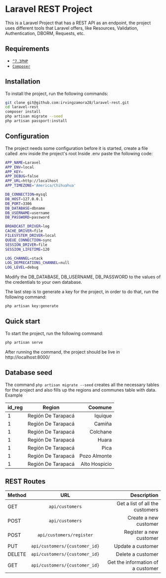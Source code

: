 # Laravel REST Project

This is a Laravel Project that has a REST API as an endpoint, the project uses different tools that Laravel offers, like
Resources, Validation, Authentication, DBORM, Requests, etc.

## Requirements
* [`^7.3PHP`](https://www.php.net/downloads.php#v7.4.28)
* [`Composer`](https://getcomposer.org/)

## Installation

To install the project, run the following commands:

```sh
git clone git@github.com:irvingzamora28/laravel-rest.git
cd laravel-rest
composer install
php artisan migrate --seed
php artisan passport:install
```
## Configuration
The project needs some configuration before it is started, create a file called .env inside the project's root
Inside .env paste the following code:

```sh
APP_NAME=Laravel
APP_ENV=local
APP_KEY=
APP_DEBUG=false
APP_URL=http://localhost
APP_TIMEZONE='America/Chihuahua'

DB_CONNECTION=mysql
DB_HOST=127.0.0.1
DB_PORT=3306
DB_DATABASE=dbname
DB_USERNAME=username
DB_PASSWORD=password

BROADCAST_DRIVER=log
CACHE_DRIVER=file
FILESYSTEM_DRIVER=local
QUEUE_CONNECTION=sync
SESSION_DRIVER=file
SESSION_LIFETIME=120

LOG_CHANNEL=stack
LOG_DEPRECATIONS_CHANNEL=null
LOG_LEVEL=debug

```
Modify the DB_DATABASE, DB_USERNAME, DB_PASSWORD to the values of the credentials to your own database.

The last step is to generate a key for the project, in order to do that, run the following command:

```sh
php artisan key:generate
```
## Quick start

To start the project, run the following command:

```sh
php artisan serve
```

After running the command, the project should be live in http://localhost:8000/

## Database seed

The command `php artisan migrate --seed` creates all the necessary tables for the project and also fills up the 
regions and communes table with data.
Example

| id_reg        | Region                        | Coomune       |
| ------------- |:-----------------------------:| -------------:|
|      1        | Región De Tarapacá            | Iquique       |
|      1        | Región De Tarapacá            | Camiña        |
|      1        | Región De Tarapacá            | Colchane      |
|      1        | Región De Tarapacá            | Huara         |
|      1        | Región De Tarapacá            | Pica          |
|      1        | Región De Tarapacá            | Pozo Almonte  |
|      1        | Región De Tarapacá            | Alto Hospicio |

## REST Routes
| Method        | URL                           | Description  |
| ------------- |:-----------------------------:| ------------:|
| GET           | `api/customers`                | Get a list of all the customers |
| POST          | `api/customers`                | Create a new customer |
| POST          | `api/customers/register`       | Register a new customer |
| PUT           | `api/customers/{customer_id}`  | Update a customer |
| DELETE        | `api/customers/{customer_id}`  | Delete a customer |
| GET           | `api/customers/{customer_id}`  | Get the information of a customer |

